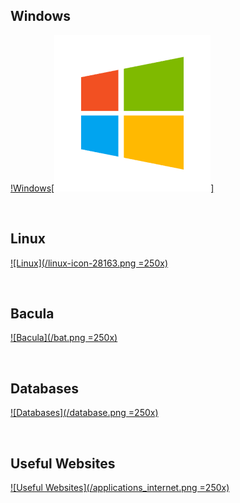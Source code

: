 ## Windows
[!Windows[<img src="https://github.com/Ashdf1992/wiki/blob/main/assets/images/windows-icon-png-5814.png" width="250"/>]](https://github.com/Ashdf1992/wiki/blob/main/Windows.md)

<br>

## Linux
[![Linux](/linux-icon-28163.png =250x)](/Linux/)

<br>

## Bacula
[![Bacula](/bat.png =250x)](/Backups/Bacula)

<br>

## Databases
[![Databases](/database.png =250x)](/databases/)

<br>

## Useful Websites
[![Useful Websites](/applications_internet.png =250x)](https://home.xyz-studios.co.uk/)
